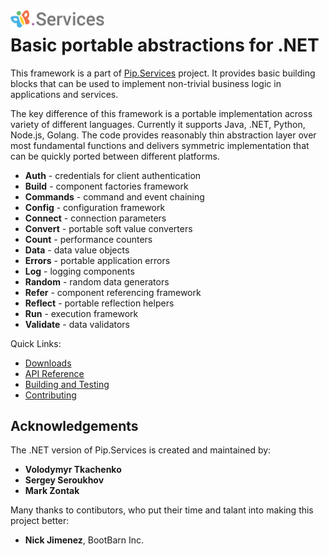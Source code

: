 # <img src="https://github.com/pip-services/pip-services/raw/master/design/Logo.png" alt="Pip.Services Logo" style="max-width:30%"> <br/> Basic portable abstractions for .NET

This framework is a part of [Pip.Services](https://github.com/pip-services/pip-services) project.
It provides basic building blocks that can be used to implement non-trivial business logic in applications and services.

The key difference of this framework is a portable implementation across variety of different languages. 
Currently it supports Java, .NET, Python, Node.js, Golang. The code provides reasonably thin abstraction layer 
over most fundamental functions and delivers symmetric implementation that can be quickly ported between different platforms.

- **Auth** - credentials for client authentication
- **Build** - component factories framework
- **Commands** - command and event chaining
- **Config** - configuration framework
- **Connect** - connection parameters
- **Convert** - portable soft value converters
- **Count** - performance counters
- **Data** - data value objects
- **Errors** - portable application errors
- **Log** - logging components
- **Random** - random data generators
- **Refer** - component referencing framework
- **Reflect** - portable reflection helpers
- **Run** - execution framework
- **Validate** - data validators

Quick Links:

* [Downloads](https://github.com/pip-services/pip-services-commons-dotnet/blob/master/doc/Downloads.md)
* [API Reference](http://htmlpreview.github.io/?https://raw.githubusercontent.com/pip-services/pip-services-commons-dotnet/master/doc/api/index.html)
* [Building and Testing](https://github.com/pip-services/pip-services-commons-dotnet/blob/master/doc/Development.md)
* [Contributing](https://github.com/pip-services/pip-services-commons-dotnet/blob/master/doc/Development.md/#contrib)

## Acknowledgements

The .NET version of Pip.Services is created and maintained by:
- **Volodymyr Tkachenko**
- **Sergey Seroukhov**
- **Mark Zontak**

Many thanks to contibutors, who put their time and talant into making this project better:
- **Nick Jimenez**, BootBarn Inc.